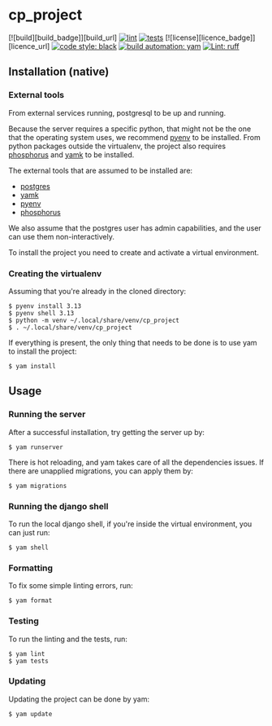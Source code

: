 # cp_project

[![build][build_badge]][build_url]
[![lint][lint_badge]][lint_url]
[![tests][test_badge]][test_url]
[![license][licence_badge]][licence_url]
[![code style: black][black_badge]][black_url]
[![build automation: yam][yam_badge]][yam_url]
[![Lint: ruff][ruff_badge]][ruff_url]

## Installation (native)

### External tools

From external services running, postgresql to be up and running.

Because the server requires a specific python, that might not be the one
that the operating system uses, we recommend [pyenv] to be installed.
From python packages outside the virtualenv, the project also requires
[phosphorus] and [yamk] to be installed.

The external tools that are assumed to be installed are:

-   [postgres]
-   [yamk]
-   [pyenv]
-   [phosphorus]

We also assume that the postgres user has admin capabilities, and the user can use them non-interactively.

To install the project you need to create and activate a virtual environment.

### Creating the virtualenv

Assuming that you're already in the cloned directory:

```console
$ pyenv install 3.13
$ pyenv shell 3.13
$ python -m venv ~/.local/share/venv/cp_project
$ . ~/.local/share/venv/cp_project
```

If everything is present, the only thing that needs to be done is to use yam to install the project:

```console
$ yam install
```

## Usage

### Running the server

After a successful installation, try getting the server up by:

```console
$ yam runserver
```

There is hot reloading, and yam takes care of all the dependencies
issues. If there are unapplied migrations, you can apply them by:

```console
$ yam migrations
```

### Running the django shell

To run the local django shell, if you're inside the virtual environment,
you can just run:

```console
$ yam shell
```

### Formatting

To fix some simple linting errors, run:

```console
$ yam format
```

### Testing

To run the linting and the tests, run:

```console
$ yam lint
$ yam tests
```

### Updating

Updating the project can be done by yam:

```console
$ yam update
```

[lint_badge]: https://github.com/cp_author/cp_project/actions/workflows/lint.yml/badge.svg
[lint_url]: https://github.com/cp_author/cp_project/actions/workflows/lint.yml
[test_badge]: https://github.com/cp_author/cp_project/actions/workflows/tests.yml/badge.svg
[test_url]: https://github.com/cp_author/cp_project/actions/workflows/tests.yml
[black_badge]: https://img.shields.io/badge/code%20style-black-000000.svg
[black_url]: https://github.com/psf/black
[yam_badge]: https://img.shields.io/badge/build%20automation-yamk-success
[yam_url]: https://github.com/spapanik/yamk
[ruff_badge]: https://img.shields.io/endpoint?url=https://raw.githubusercontent.com/charliermarsh/ruff/main/assets/badge/v1.json
[ruff_url]: https://github.com/charliermarsh/ruff
[postgres]: https://www.postgresql.org/download/
[yamk]: https://yamk.readthedocs.io/en/stable/installation.html
[pyenv]: https://github.com/pyenv/pyenv#installation
[phosphorus]: https://phosphorus.readthedocs.io/en/latest/
